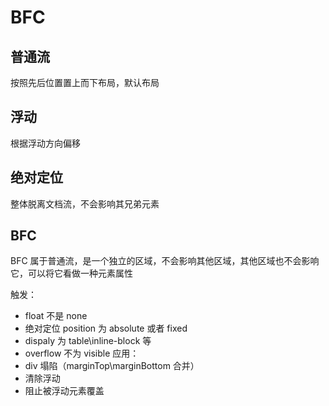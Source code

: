 #  BFC

## 普通流

按照先后位置置上而下布局，默认布局

## 浮动

根据浮动方向偏移

## 绝对定位

整体脱离文档流，不会影响其兄弟元素

## BFC

BFC 属于普通流，是一个独立的区域，不会影响其他区域，其他区域也不会影响它，可以将它看做一种元素属性

触发：

- float 不是 none
- 绝对定位 position 为 absolute 或者 fixed
- dispaly 为 table\inline-block 等
- overflow 不为 visible
  应用：
- div 塌陷（marginTop\marginBottom 合并）
- 清除浮动
- 阻止被浮动元素覆盖
